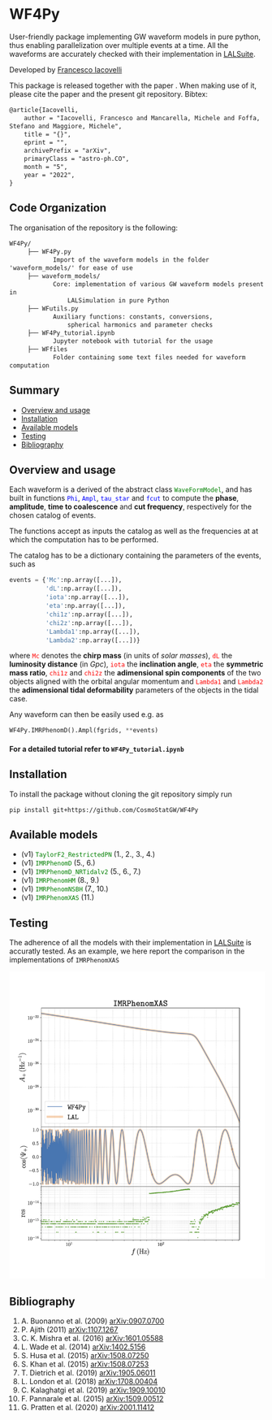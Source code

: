 # WF4Py
User-friendly package implementing GW waveform models in pure python, thus enabling parallelization over multiple events at a time. All the waveforms are accurately checked with their implementation in [LALSuite](<https://git.ligo.org/lscsoft/lalsuite>).

Developed by [Francesco Iacovelli](<https://github.com/FrancescoIacovelli>)

This package is released together with the paper [](<>). When making use of it, please cite the paper and the present git repository. Bibtex:

```
@article{Iacovelli,
    author = "Iacovelli, Francesco and Mancarella, Michele and Foffa, Stefano and Maggiore, Michele",
    title = "{}",
    eprint = "",
    archivePrefix = "arXiv",
    primaryClass = "astro-ph.CO",
    month = "5",
    year = "2022",
}
```

## Code Organization
The organisation of the repository is the following:

```
WF4Py/
     ├── WF4Py.py
            Import of the waveform models in the folder 'waveform_models/' for ease of use
     ├── waveform_models/
         	Core: implementation of various GW waveform models present in
				LALSimulation in pure Python
     ├── WFutils.py
			Auxiliary functions: constants, conversions,
				spherical harmonics and parameter checks
     ├── WF4Py_tutorial.ipynb
			Jupyter notebook with tutorial for the usage
     ├── WFfiles
    		Folder containing some text files needed for waveform computation

```		

## Summary

* [Overview and usage](https://github.com/CosmoStatGW/WF4Py#Overview-and-usage)
* [Installation](https://github.com/CosmoStatGW/WF4Py#Installation)
* [Available models](https://github.com/CosmoStatGW/WF4Py#Available-models)
* [Testing](https://github.com/CosmoStatGW/WF4Py#Testing)
* [Bibliography](https://github.com/CosmoStatGW/WF4Py#Bibliography)

## Overview and usage
Each waveform is a derived of the abstract class <span style="color:green">```WaveFormModel```</span>, and has built in functions <span style="color:blue">```Phi```</span>, <span style="color:blue">```Ampl```</span>, <span style="color:blue">```tau_star```</span> and <span style="color:blue">```fcut```</span> to compute the **phase**, **amplitude**, **time to coalescence** and **cut frequency**, respectively for the chosen catalog of events.

The functions accept as inputs the catalog as well as the frequencies at at which the computation has to be performed.

The catalog has to be a dictionary containing the parameters of the events, such as

```python
events = {'Mc':np.array([...]),
          'dL':np.array([...]),
          'iota':np.array([...]),
          'eta':np.array([...]),
          'chi1z':np.array([...]),
          'chi2z':np.array([...]),
          'Lambda1':np.array([...]),
          'Lambda2':np.array([...])}
```
where <span style="color:red">```Mc```</span> denotes the **chirp mass** (in units of *solar masses*), <span style="color:red">```dL```</span> the **luminosity distance** (in *Gpc*), <span style="color:red">```iota```</span> the **inclination angle**, <span style="color:red">```eta```</span> the **symmetric mass ratio**, <span style="color:red">```chi1z```</span> and <span style="color:red">```chi2z```</span> the **adimensional spin components** of the two objects aligned with the orbital angular momentum and <span style="color:red">```Lambda1```</span> and <span style="color:red"> ```Lambda2```</span> the **adimensional tidal deformability** parameters of the objects in the tidal case.

Any waveform can then be easily used e.g. as

```python
WF4Py.IMRPhenomD().Ampl(fgrids, **events)
```

#### For a detailed tutorial refer to ```WF4Py_tutorial.ipynb```

## Installation
To install the package without cloning the git repository simply run

```
pip install git+https://github.com/CosmoStatGW/WF4Py
```
## Available models
* (v1) <span style="color:green">```TaylorF2_RestrictedPN```</span> (1., 2., 3., 4.)
* (v1) <span style="color:green">```IMRPhenomD```</span> (5., 6.)
* (v1) <span style="color:green">```IMRPhenomD_NRTidalv2```</span> (5., 6., 7.)
* (v1) <span style="color:green">```IMRPhenomHM```</span> (8., 9.)
* (v1) <span style="color:green">```IMRPhenomNSBH```</span> (7., 10.)
* (v1) <span style="color:green">```IMRPhenomXAS```</span> (11.)

## Testing
The adherence of all the models with their implementation in [LALSuite](<https://git.ligo.org/lscsoft/lalsuite>) is accuratly tested. As an example, we here report the comparison in the implementations of ```IMRPhenomXAS```

![alt text](<https://github.com/CosmoStatGW/WF4Py/blob/master/IMRPhenomXAS_Comparison.png>)

## Bibliography  
1. A. Buonanno et al. (2009) [arXiv:0907.0700](<https://arxiv.org/abs/0907.0700>)
2. P. Ajith (2011) [arXiv:1107.1267](<https://arxiv.org/abs/1107.1267>)
3. C. K. Mishra et al. (2016) [arXiv:1601.05588](<https://arxiv.org/abs/1601.05588>)
4. L. Wade et al. (2014) [arXiv:1402.5156](<https://arxiv.org/abs/1402.5156>)
5. S. Husa et al. (2015) [arXiv:1508.07250](<https://arxiv.org/abs/1508.07250>)
6. S. Khan et al. (2015) [arXiv:1508.07253](<https://arxiv.org/abs/1508.07253>)
7. T. Dietrich et al. (2019) [arXiv:1905.06011](<https://arxiv.org/abs/1905.06011>)
8. L. London et al. (2018) [arXiv:1708.00404](<https://arxiv.org/abs/1708.00404>)
9. C. Kalaghatgi et al. (2019) [arXiv:1909.10010](<https://arxiv.org/abs/1909.10010>)
10. F. Pannarale et al. (2015) [arXiv:1509.00512](<https://arxiv.org/abs/1509.00512>)
11. G. Pratten et al. (2020) [arXiv:2001.11412](https://arxiv.org/abs/2001.11412)
